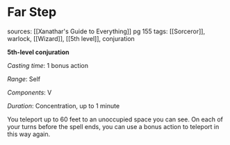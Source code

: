 # Far Step
sources: [[Xanathar's Guide to Everything]] pg 155
tags: [[Sorceror]], warlock, [[Wizard]], [[5th level]], conjuration

**5th-level conjuration**

*Casting time*: 1 bonus action

*Range*: Self

*Components*: V

*Duration*: Concentration, up to 1 minute

You teleport up to 60 feet to an unoccupied space you can see. On each of your turns before the spell ends, you can use a bonus action to teleport in this way again.
